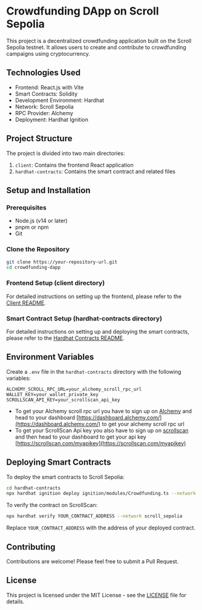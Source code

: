 # Crowdfunding DApp on Scroll Sepolia

This project is a decentralized crowdfunding application built on the Scroll Sepolia testnet. It allows users to create and contribute to crowdfunding campaigns using cryptocurrency.

## Technologies Used

- Frontend: React.js with Vite
- Smart Contracts: Solidity
- Development Environment: Hardhat
- Network: Scroll Sepolia
- RPC Provider: Alchemy
- Deployment: Hardhat Ignition

## Project Structure

The project is divided into two main directories:

1. `client`: Contains the frontend React application
2. `hardhat-contracts`: Contains the smart contract and related files

## Setup and Installation

### Prerequisites

- Node.js (v14 or later)
- pnpm or npm 
- Git

### Clone the Repository

```bash
git clone https://your-repository-url.git
cd crowdfunding-dapp
```

### Frontend Setup (client directory)

For detailed instructions on setting up the frontend, please refer to the [Client README](./client/README.md).

### Smart Contract Setup (hardhat-contracts directory)

For detailed instructions on setting up and deploying the smart contracts, please refer to the [Hardhat Contracts README](./hardhat-contracts/README.md).

## Environment Variables

Create a `.env` file in the `hardhat-contracts` directory with the following variables:

```
ALCHEMY_SCROLL_RPC_URL=your_alchemy_scroll_rpc_url
WALLET_KEY=your_wallet_private_key
SCROLLSCAN_API_KEY=your_scrollscan_api_key
```
   - To get your Alchemy scroll rpc url you have to sign up on [Alchemy](https://auth.alchemy.com/#:~:text=Log%20in.%20Don't%20have%20an%20account?%20Signup.) and head to your dashboard [https://dashboard.alchemy.com/](https://dashboard.alchemy.com/) to get your alchemy scroll rpc url
   - To get your ScrollScan Api key you also have to sign up on [scrollscan](https://scrollscan.com/register) and then head to your dashboard to get your api key [https://scrollscan.com/myapikey](https://scrollscan.com/myapikey)

## Deploying Smart Contracts

To deploy the smart contracts to Scroll Sepolia:

```bash
cd hardhat-contracts
npx hardhat ignition deploy ignition/modules/Crowdfunding.ts --network scroll_sepolia
```

To verify the contract on ScrollScan:

```bash
npx hardhat verify YOUR_CONTRACT_ADDRESS --network scroll_sepolia
```

Replace `YOUR_CONTRACT_ADDRESS` with the address of your deployed contract.

## Contributing

Contributions are welcome! Please feel free to submit a Pull Request.

## License

This project is licensed under the MIT License - see the [LICENSE](LICENSE) file for details.
